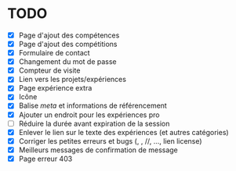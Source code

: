 # TODO

- [x] Page d'ajout des compétences
- [x] Page d'ajout des compétitions
- [x] Formulaire de contact
- [x] Changement du mot de passe
- [x] Compteur de visite
- [x] Lien vers les projets/expériences
- [x] Page expérience extra
- [x] Icône
- [x] Balise *meta* et informations de référencement
- [x] Ajouter un endroit pour les expériences pro
- [ ] Réduire la durée avant expiration de la session
- [x] Enlever le lien sur le texte des expériences (et autres catégories)
- [x] Corriger les petites erreurs et bugs (<C>, <R>, //, ..., lien license)
- [x] Meilleurs messages de confirmation de message
- [x] Page erreur 403
